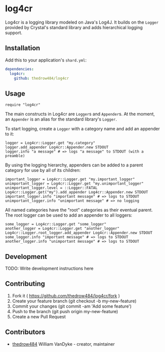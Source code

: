 # log4cr

Log4cr is a logging library modeled on Java's Log4J.
It builds on the `Logger` provided by Crystal's standard library and adds
hierarchical logging support.

## Installation

Add this to your application's `shard.yml`:

```yaml
dependencies:
  log4cr:
    github: thedrow484/log4cr
```

## Usage

```crystal
require "log4cr"
```

The main constructs in Log4cr are `Logger`s and `Appender`s.
At the moment, an `Appender` is an alias for the standard library's `Logger`.

To start logging, create a `Logger` with a category name and add an appender to it:

```crystal
logger = Log4cr::Logger.get "my.category"
logger.add_appender Log4cr::Appender.new STDOUT
logger.info "a message" # => logs "a message" to STDOUT (with a preamble)
```

By using the logging hierarchy, appenders can be added to a parent category for use
by all of its children:

```crystal
important_logger = Log4cr::Logger.get "my.important_logger"
unimportant_logger = Log4cr::Logger.get "my.unimportant_logger"
unimportant_logger.level = ::Logger::FATAL
Log4cr::Logger.get("my").add_appender Log4cr::Appender.new STDOUT
important_logger.info "important message" # => logs to STDOUT
unimportant_logger.info "unimportant message" # => no logging
```

All named categories have the "root" categories as their eventual parent.
The root logger can be used to add an appender to all loggers:

```crystal
some_logger = Log4cr::Logger.get "some_logger"
another_logger = Log4cr::Logger.get "another_logger"
Log4cr::Logger.root_logger.add_appender Log4cr::Appender.new STDOUT
some_logger.info "important message" # => logs to STDOUT
another_logger.info "unimportant message" # => logs to STDOUT
```

## Development

TODO: Write development instructions here

## Contributing

1. Fork it ( https://github.com/thedrow484/log4cr/fork )
2. Create your feature branch (git checkout -b my-new-feature)
3. Commit your changes (git commit -am 'Add some feature')
4. Push to the branch (git push origin my-new-feature)
5. Create a new Pull Request

## Contributors

- [thedrow484](https://github.com/thedrow484) William VanDyke - creator, maintainer
